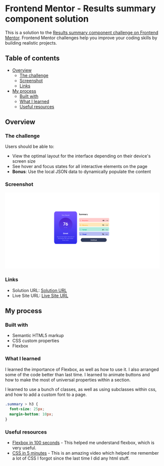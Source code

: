 # Frontend Mentor - Results summary component solution

This is a solution to the [Results summary component challenge on Frontend Mentor](https://www.frontendmentor.io/challenges/results-summary-component-CE_K6s0maV). Frontend Mentor challenges help you improve your coding skills by building realistic projects. 

## Table of contents

- [Overview](#overview)
  - [The challenge](#the-challenge)
  - [Screenshot](#screenshot)
  - [Links](#links)
- [My process](#my-process)
  - [Built with](#built-with)
  - [What I learned](#what-i-learned)
  - [Useful resources](#useful-resources)


## Overview

### The challenge

Users should be able to:

- View the optimal layout for the interface depending on their device's screen size
- See hover and focus states for all interactive elements on the page
- **Bonus**: Use the local JSON data to dynamically populate the content

### Screenshot

![](/Screenshot.png)


### Links

- Solution URL: [Solution URL](https://github.com/raresmanta/Results-Summary-Component)
- Live Site URL: [Live Site URL](https://raresmanta.github.io/Results-Summary-Component)

## My process

### Built with

- Semantic HTML5 markup
- CSS custom properties
- Flexbox


### What I learned

I learned the importance of Flexbox, as well as how to use it. I also arranged some of the code better than last time. I learned to animate buttons and how to make the most of universal properties within a section.

I learned to use a bunch of classes, as well as using subclasses within css, and how to add a custom font to a page.

```css
.summary > h3 {
  font-size: 25px;
  margin-bottom: 10px;
}
```


### Useful resources

- [Flexbox in 100 seconds](https://www.youtube.com/watch?v=K74l26pE4YA) - This helped me understand flexbox, which is very useful.
- [CSS in 5 minutes](https://www.youtube.com/watch?v=Z4pCqK-V_Wo) - This is an amazing video which helped me remember a lot of CSS I forgot since the last time I did any html stuff.
